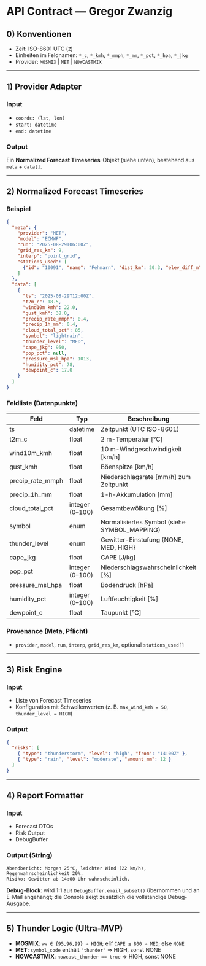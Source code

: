 
# API Contract — Gregor Zwanzig

## 0) Konventionen
- Zeit: ISO-8601 UTC (`Z`)
- Einheiten im Feldnamen: `*_c`, `*_kmh`, `*_mmph`, `*_mm`, `*_pct`, `*_hpa`, `*_jkg`
- Provider: `MOSMIX` | `MET` | `NOWCASTMIX`

---

## 1) Provider Adapter
### Input
- `coords: (lat, lon)`
- `start: datetime`
- `end: datetime`

### Output
Ein **Normalized Forecast Timeseries**-Objekt (siehe unten), bestehend aus `meta` + `data[]`.

---

## 2) Normalized Forecast Timeseries

### Beispiel
```json
{
  "meta": {
    "provider": "MET",
    "model": "ECMWF",
    "run": "2025-08-29T06:00Z",
    "grid_res_km": 9,
    "interp": "point_grid",
    "stations_used": [
      {"id": "10091", "name": "Fehmarn", "dist_km": 20.3, "elev_diff_m": 40}
    ]
  },
  "data": [
    {
      "ts": "2025-08-29T12:00Z",
      "t2m_c": 18.5,
      "wind10m_kmh": 22.0,
      "gust_kmh": 38.0,
      "precip_rate_mmph": 0.4,
      "precip_1h_mm": 0.4,
      "cloud_total_pct": 85,
      "symbol": "lightrain",
      "thunder_level": "MED",
      "cape_jkg": 950,
      "pop_pct": null,
      "pressure_msl_hpa": 1013,
      "humidity_pct": 78,
      "dewpoint_c": 17.0
    }
  ]
}
```

### Feldliste (Datenpunkte)
| Feld               | Typ              | Beschreibung                                   |
|--------------------|-----------------|------------------------------------------------|
| ts                 | datetime        | Zeitpunkt (UTC ISO-8601)                       |
| t2m_c              | float           | 2 m-Temperatur [°C]                            |
| wind10m_kmh        | float           | 10 m-Windgeschwindigkeit [km/h]                |
| gust_kmh           | float           | Böenspitze [km/h]                              |
| precip_rate_mmph   | float           | Niederschlagsrate [mm/h] zum Zeitpunkt         |
| precip_1h_mm       | float           | 1-h-Akkumulation [mm]                          |
| cloud_total_pct    | integer (0–100) | Gesamtbewölkung [%]                            |
| symbol             | enum            | Normalisiertes Symbol (siehe SYMBOL_MAPPING)   |
| thunder_level      | enum            | Gewitter-Einstufung {NONE, MED, HIGH}          |
| cape_jkg           | float           | CAPE [J/kg]                                    |
| pop_pct            | integer (0–100) | Niederschlagswahrscheinlichkeit [%]            |
| pressure_msl_hpa   | float           | Bodendruck [hPa]                               |
| humidity_pct       | integer (0–100) | Luftfeuchtigkeit [%]                           |
| dewpoint_c         | float           | Taupunkt [°C]                                  |

### Provenance (Meta, Pflicht)
- `provider`, `model`, `run`, `interp`, `grid_res_km`, optional `stations_used[]`

---

## 3) Risk Engine
### Input
- Liste von Forecast Timeseries
- Konfiguration mit Schwellenwerten (z. B. `max_wind_kmh = 50`, `thunder_level = HIGH`)

### Output
```json
{
  "risks": [
    { "type": "thunderstorm", "level": "high", "from": "14:00Z" },
    { "type": "rain", "level": "moderate", "amount_mm": 12 }
  ]
}
```

---

## 4) Report Formatter
### Input
- Forecast DTOs
- Risk Output
- DebugBuffer

### Output (String)
```
Abendbericht: Morgen 25°C, leichter Wind (22 km/h), Regenwahrscheinlichkeit 20%.
Risiko: Gewitter ab 14:00 Uhr wahrscheinlich.
```

**Debug-Block**: wird 1:1 aus `DebugBuffer.email_subset()` übernommen und an E-Mail angehängt; die Console zeigt zusätzlich die vollständige Debug-Ausgabe.

---

## 5) Thunder Logic (Ultra-MVP)
- **MOSMIX**: `ww ∈ {95,96,99} ⇒ HIGH`; elif `CAPE ≥ 800 ⇒ MED`; else `NONE`
- **MET**: `symbol_code` enthält `"thunder"` ⇒ HIGH, sonst NONE
- **NOWCASTMIX**: `nowcast_thunder == true` ⇒ HIGH, sonst NONE

